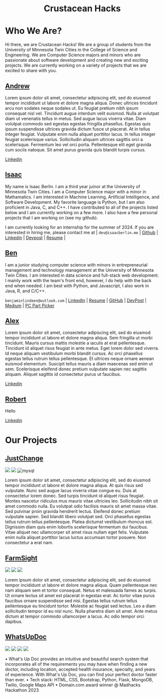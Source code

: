 <h1 align='center'>
  Crustacean Hacks
</h1>

# Who We Are? 
Hi there, we are Crustacean Hacks! We are a group of students from the University of Minnesota Twin Cities in the College of Science and Engineering. We are Computer Science majors and minors who are passionate about software development and creating new and exciting projects. We are currently working on a variety of projects that we are excited to share with you.

## [Andrew](https://github.com/i0dev)  
Lorem ipsum dolor sit amet, consectetur adipiscing elit, sed do eiusmod tempor incididunt ut labore et dolore magna aliqua. Donec ultrices tincidunt arcu non sodales neque sodales ut. Eu feugiat pretium nibh ipsum consequat nisl vel. Tincidunt augue interdum velit euismod. Nulla at volutpat diam ut venenatis tellus in metus. Sed augue lacus viverra vitae. Diam volutpat commodo sed egestas egestas fringilla phasellus. Egestas quis ipsum suspendisse ultrices gravida dictum fusce ut placerat. At in tellus integer feugiat. Vulputate enim nulla aliquet porttitor lacus. In tellus integer feugiat scelerisque varius. Sollicitudin aliquam ultrices sagittis orci a scelerisque. Fermentum leo vel orci porta. Pellentesque elit eget gravida cum sociis natoque. Sit amet purus gravida quis blandit turpis cursus.

[Linkedin](https://www.linkedin.com/in/andrewomagnuson/)

## [Isaac](https://github.com/isaac-berlin)  
My name is Isaac Berlin. I am a third year juinor at the University of Minnesota Twin Cities. I am a Computer Science major with a minor in Mathamatics. I am interested in Machine Learning, Artificial Intelligence, and Software Development. My favorite language is Python, but I am also proficient in Java, C, and C++. I have contributed to all of the projects listed below and I am currently working on a few more. I also have a few personal projects that I am working on (see my github). 

I am currently looking for an internship for the summer of 2024. If you are interested in hiring me, please contact me at | `dev@isaacberlin.me` | [Github](https://github.com/isaac-berlin) | [Linkedin](https://www.linkedin.com/in/isaac-berlin/) | [Devpost](https://devpost.com/isaac-berlin) | [Resume](resumes/isaac-berlin/Isaac%20Berlin%20Resume%20V2.pdf) |

## [Ben](https://github.com/BenjaminLindeen) 
I am a junior studying computer science with minors in entrepreneurial management and technology management at the University of Minnesota Twin Cities. I am interested in data science and full-stack web development. I mainly work with the team's front end, however, I do help with the back end when needed. I am best with Python, and Javascript, I also work in Java, R, and C/C++. 

`benjaminlindeen@outlook.com` | [LinkedIn](https://www.linkedin.com/in/benjaminlindeen) | [Resume](https://docs.google.com/document/d/1umGJqfcDb26GyK_wBpfdNIRu-HMwFcV4mJjp5U9vrVI/edit?usp=sharing) | [GitHub](https://github.com/BenjaminLindeen) | [DevPost](https://devpost.com/benjaminlindeen?ref_content=user-portfolio&ref_feature=portfolio&ref_medium=global-nav) | [Medium](https://medium.com/@benjaminlindeen) | [PC Part Picker](https://pcpartpicker.com/user/Asian_PC_Guy/saved/)

## [Alex](https://github.com/alex-iliarski)  
Lorem ipsum dolor sit amet, consectetur adipiscing elit, sed do eiusmod tempor incididunt ut labore et dolore magna aliqua. Sem fringilla ut morbi tincidunt. Mauris cursus mattis molestie a iaculis at erat pellentesque. Tincidunt id aliquet risus feugiat in ante metus. Eget lorem dolor sed viverra. Id neque aliquam vestibulum morbi blandit cursus. Ac orci phasellus egestas tellus rutrum tellus pellentesque. Et ultrices neque ornare aenean euismod elementum. Suscipit tellus mauris a diam maecenas sed enim ut sem. Scelerisque eleifend donec pretium vulputate sapien nec sagittis aliquam. Aliquet sagittis id consectetur purus ut faucibus.


[Linkedin](https://www.linkedin.com/in/alex-iliarski/)

## [Robert](https://github.com/RWang-Dev)  
Hello 

[Linkedin](https://www.linkedin.com/in/rwang523/)

# Our Projects

## [JustChange](https://github.com/Crustacean-Hacks/JustChange)
<img src="https://img.shields.io/badge/React-20232A?style=for-the-badge&logo=react&logoColor=61DAFB">
<img src="https://img.shields.io/badge/Python-FFD43B?style=for-the-badge&logo=python&logoColor=blue">
<img alt="mysql" src="https://img.shields.io/badge/MySQL-005C84?style=for-the-badge&logo=mysql&logoColor=white"> 

Lorem ipsum dolor sit amet, consectetur adipiscing elit, sed do eiusmod tempor incididunt ut labore et dolore magna aliqua. At quis risus sed vulputate. Nunc sed augue lacus viverra vitae congue eu. Duis at consectetur lorem donec. Sed turpis tincidunt id aliquet risus feugiat. Montes nascetur ridiculus mus mauris vitae ultricies leo. Sollicitudin nibh sit amet commodo nulla. Eu volutpat odio facilisis mauris sit amet massa vitae. Sed pulvinar proin gravida hendrerit lectus. Eleifend donec pretium vulputate sapien. Sed blandit libero volutpat sed. Orci phasellus egestas tellus rutrum tellus pellentesque. Platea dictumst vestibulum rhoncus est. Dignissim diam quis enim lobortis scelerisque fermentum dui faucibus. Vitae aliquet nec ullamcorper sit amet risus nullam eget felis. Vulputate enim nulla aliquet porttitor lacus luctus accumsan tortor posuere. Non consectetur a erat nam.

## [FarmSight](https://github.com/Crustacean-Hacks/FarmSight)
<img src="https://img.shields.io/badge/Python-FFD43B?style=for-the-badge&logo=python&logoColor=blue">
<img src="https://img.shields.io/badge/Django-092E20?style=for-the-badge&logo=django&logoColor=green">
<img src="https://img.shields.io/badge/Pandas-2C2D72?style=for-the-badge&logo=pandas&logoColor=white">

Lorem ipsum dolor sit amet, consectetur adipiscing elit, sed do eiusmod tempor incididunt ut labore et dolore magna aliqua. Quam pellentesque nec nam aliquam sem et tortor consequat. Netus et malesuada fames ac turpis. Ut ornare lectus sit amet est placerat in egestas erat. Ac tortor vitae purus faucibus ornare suspendisse sed nisi. Egestas tellus rutrum tellus pellentesque eu tincidunt tortor. Molestie ac feugiat sed lectus. Leo a diam sollicitudin tempor id eu nisl nunc. Nulla pharetra diam sit amet. Ante metus dictum at tempor commodo ullamcorper a lacus. Ac odio tempor orci dapibus.

## [WhatsUpDoc](https://github.com/Crustacean-Hacks/WhatsUpDoc)
<img src="https://img.shields.io/badge/Python-FFD43B?style=for-the-badge&logo=python&logoColor=blue">
<img src="https://img.shields.io/badge/Flask-000000?style=for-the-badge&logo=flask&logoColor=white"> 
<img src="https://img.shields.io/badge/Trello-0052CC?style=for-the-badge&logo=trello&logoColor=white"> 
<img src="https://img.shields.io/badge/MongoDB-4EA94B?style=for-the-badge&logo=mongodb&logoColor=white">

• What's Up Doc provides an intuitive and beautiful search system that incorporates all of the requirements you may have when finding a new doctor, including location, accepted health insurance, specialty, and years of experience. With What's Up Doc, you can find your perfect doctor faster than ever.
• Tech stack: HTML, CSS, Bootstrap, Python, Flask, MongoDB, Twilio, Google Maps API
• Domain.com award winner @ Madhacks Hackathon 2023
